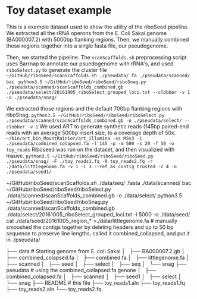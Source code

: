 # Toy dataset example
This is a example dataset used to show the utility of the riboSeed pipeline.  We extracted all the rRNA operons from the E. Coli Sakai genome (BA000007.2) with 5000bp flanking regions.  Then, we manually combined those regions together into a single fasta file, our pseudogenome.

Then, we started the pipeline.  The `scanScaffolds.sh` preprocessing script uses Barrnap to annotate our psuedogenome with rRNA's, and used `riboSelect.py` to generate the cluster file
```~/GitHub/riboSeed/scanScaffolds.sh ./pseudata/ fa ./pseudata/scanned/ bac ```
```python3.5 ~/GitHub/riboSeed/riboSeed/riboSnag.py ./pseudata/scanned/scanScaffolds_combined.gb ./pseudata/select/20161005_riboSelect_grouped_loci.txt --clobber -v 1 -o ./pseudata/snag/```

We extracted those regions and the default 700bp flanking regions with riboSnag.
```python3.5 ~/GitHub/riboSeed/riboSeed/riboSelect.py ./pseudata/scanned/scanScaffolds_combined.gb -o ./pseudata/select/ --clobber -v 1```
We used ART to generate synthetic reads (145bp paired-end reads with an average 500bp insert size, to a coverage depth of 50x.
```~/bin/art_bin_MountRainier/art_illumina -ss MSv3 -i ./pseudata/combined_colapsed.fa -l 145 -p -m 500 -s 20 -f 50 -o toy_reads```
Riboseed was run on the dataset, and then visualized with mauve.
```python3.5 ~/GitHub/riboSeed/riboSeed/riboSeed.py  ./pseudata/snag/ -F ./toy_reads1.fq -R toy_reads2.fq -r ./data/littlegenome.fa -v 1 -i 3 --ref_as_contig trusted -c 4 -o ./pseudata/seed1/```



~/GitHub/riboSeed/scanScaffolds.sh ./data/seq/ .fasta ./data/scanned/ bac
~/GitHub/riboSeed/riboSeed/riboSelect.py ./data/scanned/scanScaffolds_combined.gb -o ./data/select/
python3.5 ~/GitHub/riboSeed/riboSeed/riboSnag.py ./data/scanned/scanScaffolds_combined.gb ./data/select/20161005_riboSelect_grouped_loci.txt -l 5000 -o ./data/seed/
cat ./data/seed/20161005_region_* >./data/littlegenome.fa
\# manually smooshed the contigs together by deleting headers and up to 50 bp sequence to preserve line lengths, called it combined_collapsed, and put it in ./pseudata/



├── data  # Starting genome from E. coli Sakai
│   ├── BA000007.2.gb
│   ├── combined_colapsed.fa
│   ├── combined.fa
│   ├── littlegenome.fa
│   ├── scanned
│   ├── seed
│   ├── select
│   ├── seq
│   └── snag
├── pseudata  # using the combined_collapsed.fa genone
│   ├── combined_colapsed.fa
│   ├── scanned
│   ├── seed1
│   ├── select
│   └── snag
├── README # this file
├── toy_reads1.aln
├── toy_reads1.fq
├── toy_reads2.aln
└── toy_reads2.fq
